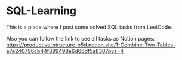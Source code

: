 # SQL-Learning
This is a place where I post some solved SQL tasks from LeetCode.

Also you can follow the link to see all tasks as Notion pages: https://productive-structure-b5d.notion.site/1-Combine-Two-Tables-e7e240796cb44f899498e6d66df5a830?pvs=4
